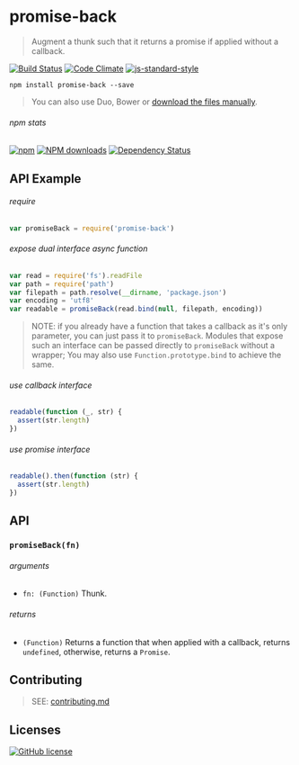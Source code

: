 # promise-back
> Augment a thunk such that it returns a promise if applied without a callback.

[![Build Status](http://img.shields.io/travis/wilmoore/promise-back.js.svg)](https://travis-ci.org/wilmoore/promise-back.js) [![Code Climate](https://codeclimate.com/github/wilmoore/promise-back.js/badges/gpa.svg)](https://codeclimate.com/github/wilmoore/promise-back.js) [![js-standard-style](https://img.shields.io/badge/code%20style-standard-brightgreen.svg?style=flat)](https://github.com/feross/standard)

```shell
npm install promise-back --save
```

>  You can also use Duo, Bower or [download the files manually](https://github.com/wilmoore/promise-back.js/releases).

###### npm stats

[![npm](https://img.shields.io/npm/v/promise-back.svg)](https://www.npmjs.org/package/promise-back) [![NPM downloads](http://img.shields.io/npm/dm/promise-back.svg)](https://www.npmjs.org/package/promise-back) [![Dependency Status](https://gemnasium.com/wilmoore/promise-back.js.svg)](https://gemnasium.com/wilmoore/promise-back.js)

## API Example

###### require

```js
var promiseBack = require('promise-back')
```

###### expose dual interface async function

```js
var read = require('fs').readFile
var path = require('path')
var filepath = path.resolve(__dirname, 'package.json')
var encoding = 'utf8'
var readable = promiseBack(read.bind(null, filepath, encoding))
```

> NOTE: if you already have a function that takes a callback as it's only parameter, you can just pass it to `promiseBack`. Modules that expose such an interface can be passed directly to `promiseBack` without a wrapper; You may also use `Function.prototype.bind` to achieve the same.

###### use callback interface

```js
readable(function (_, str) {
  assert(str.length)
})
```

###### use promise interface

```js
readable().then(function (str) {
  assert(str.length)
})
```

## API

### `promiseBack(fn)`

###### arguments

 - `fn: (Function)` Thunk.

###### returns

 - `(Function)` Returns a function that when applied with a callback, returns `undefined`, otherwise, returns a `Promise`.

## Contributing

> SEE: [contributing.md](contributing.md)

## Licenses

[![GitHub license](https://img.shields.io/github/license/wilmoore/promise-back.js.svg)](https://github.com/wilmoore/promise-back.js/blob/master/license)

